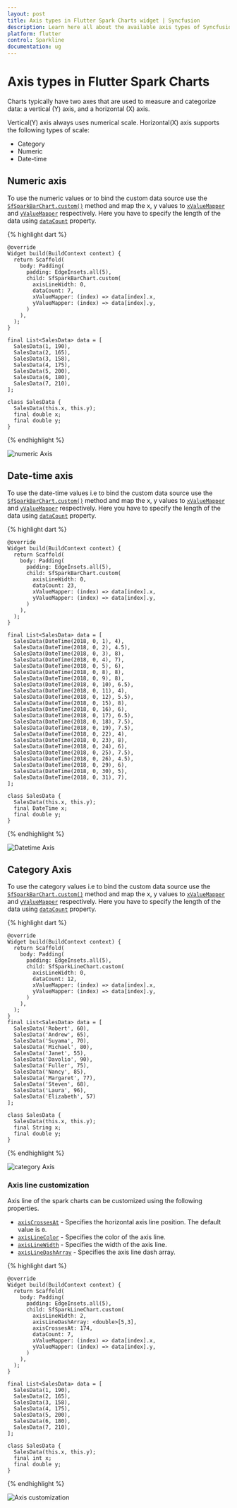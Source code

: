 ```yaml
---
layout: post
title: Axis types in Flutter Spark Charts widget | Syncfusion 
description: Learn here all about the available axis types of Syncfusion Spark Charts widget, its features and more.
platform: flutter
control: Sparkline
documentation: ug
---
```


# Axis types in Flutter Spark Charts

Charts typically have two axes that are used to measure and categorize data: a vertical (Y) axis, and a horizontal (X) axis.

Vertical(Y) axis always uses numerical scale. Horizontal(X) axis supports the following types of scale:

* Category
* Numeric
* Date-time


## Numeric axis

To use the numeric values or to bind the custom data source use the [`SfSparkBarChart.custom()`](https://pub.dev/documentation/syncfusion_flutter_charts/latest/sparkcharts/SfSparkBarChart/SfSparkBarChart.custom.html) method and map the x, y values to [`xValueMapper`](https://pub.dev/documentation/syncfusion_flutter_charts/latest/sparkcharts/SparkChartIndexedValueMapper.html) and [`yValueMapper`](https://pub.dev/documentation/syncfusion_flutter_charts/latest/sparkcharts/SparkChartIndexedValueMapper.html) respectively. Here you have to specify the length of the data using [`dataCount`](https://pub.dev/documentation/syncfusion_flutter_charts/latest/sparkcharts/SfSparkLineChart/SfSparkLineChart.custom.html) property.

{% highlight dart %} 

    @override
    Widget build(BuildContext context) {
      return Scaffold(
        body: Padding(
          padding: EdgeInsets.all(5),
          child: SfSparkBarChart.custom(
            axisLineWidth: 0,
            dataCount: 7,
            xValueMapper: (index) => data[index].x,
            yValueMapper: (index) => data[index].y,  
          )
        ),
      );
    }
  
    final List<SalesData> data = [
      SalesData(1, 190),
      SalesData(2, 165),
      SalesData(3, 158),
      SalesData(4, 175),
      SalesData(5, 200),
      SalesData(6, 180),
      SalesData(7, 210),
    ];
 
    class SalesData {
      SalesData(this.x, this.y);
      final double x;
      final double y;
    }

{% endhighlight %}

![numeric Axis](images/axis-types/numeric.jpg)

## Date-time axis

To use the date-time values i.e to bind the custom data source use the [`SfSparkBarChart.custom()`](https://pub.dev/documentation/syncfusion_flutter_charts/latest/sparkcharts/SfSparkBarChart/SfSparkBarChart.custom.html) method and map the x, y values to [`xValueMapper`](https://pub.dev/documentation/syncfusion_flutter_charts/latest/sparkcharts/SparkChartIndexedValueMapper.html) and [`yValueMapper`](https://pub.dev/documentation/syncfusion_flutter_charts/latest/sparkcharts/SparkChartIndexedValueMapper.html) respectively. Here you have to specify the length of the data using [`dataCount`](https://pub.dev/documentation/syncfusion_flutter_charts/latest/sparkcharts/SfSparkBarChart/SfSparkBarChart.custom.html) property.

{% highlight dart %} 

    @override
    Widget build(BuildContext context) {
      return Scaffold(
        body: Padding(
          padding: EdgeInsets.all(5),
          child: SfSparkBarChart.custom(
            axisLineWidth: 0,
            dataCount: 23,
            xValueMapper: (index) => data[index].x,
            yValueMapper: (index) => data[index].y, 
          )
        ),
      );
    }

    final List<SalesData> data = [
      SalesData(DateTime(2018, 0, 1), 4),
      SalesData(DateTime(2018, 0, 2), 4.5),
      SalesData(DateTime(2018, 0, 3), 8),
      SalesData(DateTime(2018, 0, 4), 7),
      SalesData(DateTime(2018, 0, 5), 6),
      SalesData(DateTime(2018, 0, 8), 8),
      SalesData(DateTime(2018, 0, 9), 8),
      SalesData(DateTime(2018, 0, 10), 6.5),
      SalesData(DateTime(2018, 0, 11), 4),
      SalesData(DateTime(2018, 0, 12), 5.5),
      SalesData(DateTime(2018, 0, 15), 8),
      SalesData(DateTime(2018, 0, 16), 6),
      SalesData(DateTime(2018, 0, 17), 6.5),
      SalesData(DateTime(2018, 0, 18), 7.5),
      SalesData(DateTime(2018, 0, 19), 7.5),
      SalesData(DateTime(2018, 0, 22), 4),
      SalesData(DateTime(2018, 0, 23), 8),
      SalesData(DateTime(2018, 0, 24), 6),
      SalesData(DateTime(2018, 0, 25), 7.5),
      SalesData(DateTime(2018, 0, 26), 4.5),
      SalesData(DateTime(2018, 0, 29), 6),
      SalesData(DateTime(2018, 0, 30), 5),
      SalesData(DateTime(2018, 0, 31), 7),
    ];
 
    class SalesData {
      SalesData(this.x, this.y);
      final DateTime x;
      final double y;
    }

{% endhighlight %}

![Datetime Axis](images/axis-types/datetime.jpg)

## Category Axis

To use the category values i.e to bind the custom data source use the [`SfSparkBarChart.custom()`](https://pub.dev/documentation/syncfusion_flutter_charts/latest/sparkcharts/SfSparkBarChart/SfSparkBarChart.custom.html) method and map the x, y values to [`xValueMapper`](https://pub.dev/documentation/syncfusion_flutter_charts/latest/sparkcharts/SparkChartIndexedValueMapper.html) and [`yValueMapper`](https://pub.dev/documentation/syncfusion_flutter_charts/latest/sparkcharts/SparkChartIndexedValueMapper.html) respectively. Here you have to specify the length of the data using [`dataCount`](https://pub.dev/documentation/syncfusion_flutter_charts/latest/sparkcharts/SfSparkBarChart/SfSparkBarChart.custom.html) property.

{% highlight dart %} 

    @override
    Widget build(BuildContext context) {
      return Scaffold(
        body: Padding(
          padding: EdgeInsets.all(5),
          child: SfSparkLineChart.custom(
            axisLineWidth: 0,
            dataCount: 12,
            xValueMapper: (index) => data[index].x,
            yValueMapper: (index) => data[index].y,
          )
        ),
      );
    }
    final List<SalesData> data = [
      SalesData('Robert', 60),
      SalesData('Andrew', 65),
      SalesData('Suyama', 70),
      SalesData('Michael', 80),
      SalesData('Janet', 55),
      SalesData('Davolio', 90),
      SalesData('Fuller', 75),
      SalesData('Nancy', 85),
      SalesData('Margaret', 77),
      SalesData('Steven', 68),
      SalesData('Laura', 96),
      SalesData('Elizabeth', 57)
    ];  
 
    class SalesData {
      SalesData(this.x, this.y);
      final String x;
      final double y;
    }

{% endhighlight %}

![category Axis](images/axis-types/category.jpg)

### Axis line customization

Axis line of the spark charts can be customized using the following properties.

* [`axisCrossesAt`](https://pub.dev/documentation/syncfusion_flutter_charts/latest/sparkcharts/SfSparkLineChart/axisCrossesAt.html) - Specifies the horizontal axis line position. The default value is `0`.
* [`axisLineColor`](https://pub.dev/documentation/syncfusion_flutter_charts/latest/sparkcharts/SfSparkLineChart/axisLineColor.html) - Specifies the color of the axis line.
* [`axisLineWidth`](https://pub.dev/documentation/syncfusion_flutter_charts/latest/sparkcharts/SfSparkLineChart/axisLineWidth.html) - Specifies the width of the axis line.
* [`axisLineDashArray`](https://pub.dev/documentation/syncfusion_flutter_charts/latest/sparkcharts/SfSparkLineChart/axisLineDashArray.html) - Specifies the axis line dash array.


{% highlight dart %} 

    @override
    Widget build(BuildContext context) {
      return Scaffold(
        body: Padding(
          padding: EdgeInsets.all(5),
          child: SfSparkLineChart.custom(
            axisLineWidth: 2,
            axisLineDashArray: <double>[5,3],
            axisCrossesAt: 174,
            dataCount: 7,
            xValueMapper: (index) => data[index].x,
            yValueMapper: (index) => data[index].y, 
          )
        ),
      );
    }

    final List<SalesData> data = [
      SalesData(1, 190),
      SalesData(2, 165),
      SalesData(3, 158),
      SalesData(4, 175),
      SalesData(5, 200),
      SalesData(6, 180),
      SalesData(7, 210),
    ]; 

    class SalesData {
      SalesData(this.x, this.y);
      final int x;
      final double y;
    }


{% endhighlight %}

![Axis customization](images/axis-types/axis-customization.jpg)